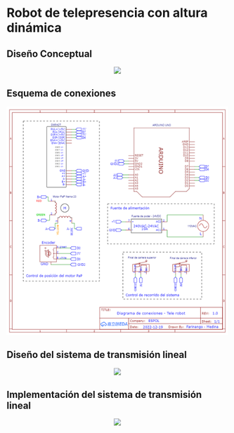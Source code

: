 # Robot de telepresencia con altura dinámica

## Diseño Conceptual
 <p align="center">
   <img src="https://github.com/farinang/Robot-de-Telepresencia-con-altura-din-mica/blob/main/Fotos/Robot%20de%20telepresencia%20altura%20din%C3%A1mica.png">
  </p>
  
## Esquema de conexiones
<p align="center">
   <img src="https://github.com/farinang/Robot-de-Telepresencia-con-altura-din-mica/blob/main/Fotos/Diagrama%20de%20conexiones.png">
  </p>
  
## Diseño del sistema de transmisión lineal

<p align="center">
   <img src="https://github.com/farinang/Robot-de-Telepresencia-con-altura-din-mica/blob/main/Fotos/Sistema%20de%20transmisi%C3%B3n%20lineal.png">
  </p>
  
## Implementación del sistema de transmisión lineal

<p align="center">
   <img src="https://github.com/farinang/Robot-de-Telepresencia-con-altura-din-mica/blob/main/Fotos/Sistema%20de%20transmisi%C3%B3n%20lineal.jpg">
  </p>
  

